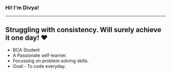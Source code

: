 ### Hi! I'm Divya!<hr>
<h2>Struggling with consistency. Will surely achieve it one day! ❤️</h2>

- BCA Student
- A Passionate self-learner.
- Focussing on problem solving skills.
- Goal:- To code everyday.


